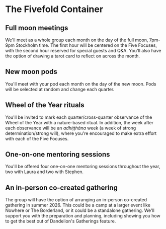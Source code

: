 The Fivefold Container
======================

Full moon meetings
------------------

We'll meet as a whole group each month on the day of the full moon, 7pm-9pm Stockholm time. The first hour will be centered on the Five Focuses, with the second hour reserved for special guests and Q&A. You'll also have the option of drawing a tarot card to reflect on across the month.

New moon pods
-------------

You'll meet with your pod each month on the day of the new moon. Pods will be selected at random and change each quarter.

Wheel of the Year rituals
-------------------------

You'll be invited to mark each quarter/cross-quarter observance of the Wheel of the Year with a nature-based ritual. In addition, the week after each observance will be an *adhiṭṭhāna* week (a week of strong determination/strong will), where you're encouraged to make extra effort with each of the Five Focuses.

One-on-one mentoring sessions
-----------------------------

You'll be offered four one-on-one mentoring sessions throughout the year, two with Laura and two with Stephen.

An in-person co-created gathering
---------------------------------

The group will have the option of arranging an in-person co-created gathering in summer 2026. This could be a camp at a larger event like Nowhere or The Borderland, or it could be a standalone gathering. We'll support you with the preparation and planning, including showing you how to get the best out of Dandelion's Gatherings feature.